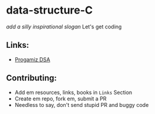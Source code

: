 # data-structure-C

*add a silly inspirational slogan* Let's get coding

## Links:

- [Progamiz DSA](https://www.programiz.com/dsa)

## Contributing:

- Add em resources, links, books in ``Links`` Section
- Create em repo, fork em, submit a PR 
- Needless to say, don't send stupid PR and buggy code